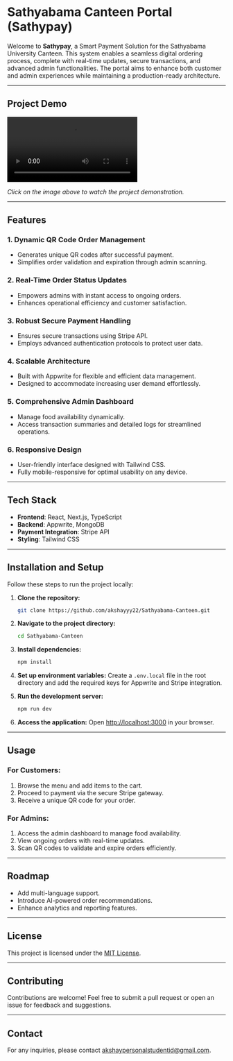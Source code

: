# Sathyabama Canteen Portal (Sathypay)

Welcome to **Sathypay**, a Smart Payment Solution for the Sathyabama University Canteen. This system enables a seamless digital ordering process, complete with real-time updates, secure transactions, and advanced admin functionalities. The portal aims to enhance both customer and admin experiences while maintaining a production-ready architecture.

---

## Project Demo

<video controls>
  <source src="/public/demo-video.mp4" type="video/mp4">
  Your browser does not support the video tag.
</video>

*Click on the image above to watch the project demonstration.*

---

## Features

### 1. **Dynamic QR Code Order Management**
- Generates unique QR codes after successful payment.
- Simplifies order validation and expiration through admin scanning.

### 2. **Real-Time Order Status Updates**
- Empowers admins with instant access to ongoing orders.
- Enhances operational efficiency and customer satisfaction.

### 3. **Robust Secure Payment Handling**
- Ensures secure transactions using Stripe API.
- Employs advanced authentication protocols to protect user data.

### 4. **Scalable Architecture**
- Built with Appwrite for flexible and efficient data management.
- Designed to accommodate increasing user demand effortlessly.

### 5. **Comprehensive Admin Dashboard**
- Manage food availability dynamically.
- Access transaction summaries and detailed logs for streamlined operations.

### 6. **Responsive Design**
- User-friendly interface designed with Tailwind CSS.
- Fully mobile-responsive for optimal usability on any device.

---

## Tech Stack

- **Frontend**: React, Next.js, TypeScript
- **Backend**: Appwrite, MongoDB
- **Payment Integration**: Stripe API
- **Styling**: Tailwind CSS

---

## Installation and Setup

Follow these steps to run the project locally:

1. **Clone the repository:**
   ```bash
   git clone https://github.com/akshayyy22/Sathyabama-Canteen.git
   ```

2. **Navigate to the project directory:**
   ```bash
   cd Sathyabama-Canteen
   ```

3. **Install dependencies:**
   ```bash
   npm install
   ```

4. **Set up environment variables:**
   Create a `.env.local` file in the root directory and add the required keys for Appwrite and Stripe integration.

5. **Run the development server:**
   ```bash
   npm run dev
   ```

6. **Access the application:**
   Open [http://localhost:3000](http://localhost:3000) in your browser.

---

## Usage

### For Customers:
1. Browse the menu and add items to the cart.
2. Proceed to payment via the secure Stripe gateway.
3. Receive a unique QR code for your order.

### For Admins:
1. Access the admin dashboard to manage food availability.
2. View ongoing orders with real-time updates.
3. Scan QR codes to validate and expire orders efficiently.

---

## Roadmap

- Add multi-language support.
- Introduce AI-powered order recommendations.
- Enhance analytics and reporting features.

---

## License

This project is licensed under the [MIT License](LICENSE).

---

## Contributing

Contributions are welcome! Feel free to submit a pull request or open an issue for feedback and suggestions.

---

## Contact

For any inquiries, please contact [akshaypersonalstudentid@gmail.com](mailto:akshaypersonalstudentid@gmail.com).
